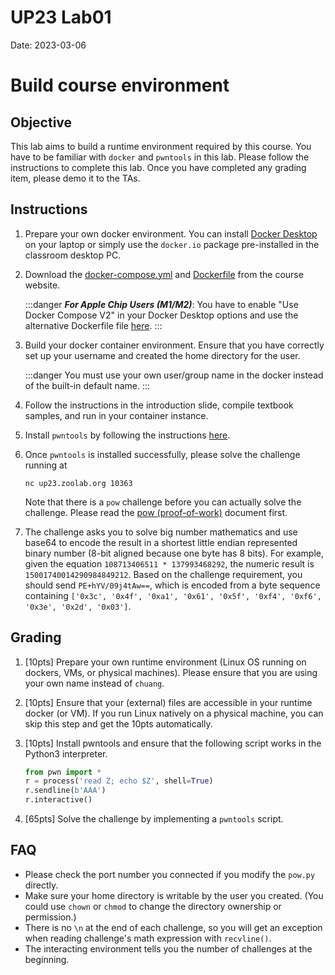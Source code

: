 UP23 Lab01
==========

Date: 2023-03-06

# Build course environment

## Objective

This lab aims to build a runtime environment required by this course. You have to be familiar with `docker` and `pwntools` in this lab. Please follow the instructions to complete this lab. Once you have completed any grading item, please demo it to the TAs.

## Instructions

1. Prepare your own docker environment. You can install [Docker Desktop](https://www.docker.com/products/docker-desktop/) on your laptop or simply use the `docker.io` package pre-installed in the classroom desktop PC.

1. Download the [docker-compose.yml](https://people.cs.nctu.edu.tw/~chuang/courses/unixprog/resources/ubuntu/docker-compose.yml) and [Dockerfile](https://people.cs.nctu.edu.tw/~chuang/courses/unixprog/resources/ubuntu/Dockerfile) from the course website.

   :::danger
   ***For Apple Chip Users (M1/M2)***: You have to enable "Use Docker Compose V2" in your Docker Desktop options and use the alternative Dockerfile file [here](https://people.cs.nctu.edu.tw/~chuang/courses/unixprog/resources/ubuntu/m1/Dockerfile).
   :::

1. Build your docker container environment. Ensure that you have correctly set up your username and created the home directory for the user.

   :::danger
   You must use your own user/group name in the docker instead of the built-in default name.
   :::

1. Follow the instructions in the introduction slide, compile textbook samples, and run in your container instance. 

1. Install `pwntools` by following the instructions [here](https://md.zoolab.org/s/EleTCdAQ5).

1. Once `pwntools` is installed successfully, please solve the challenge running at 
   ```
   nc up23.zoolab.org 10363
   ```
   Note that there is a `pow` challenge before you can actually solve the challenge. Please read the [pow (proof-of-work)](https://md.zoolab.org/s/EHSmQ0szV) document first.

1. The challenge asks you to solve big number mathematics and use base64 to encode the result in a shortest little endian represented binary number (8-bit aligned because one byte has 8 bits). For example, given the equation `108713406511 * 137993468292`, the numeric result is `15001740014290984849212`. Based on the challenge requirement, you should send `PE+hYV/09j4tAw==`, which is encoded from a byte sequence containing `['0x3c', '0x4f', '0xa1', '0x61', '0x5f', '0xf4', '0xf6', '0x3e', '0x2d', '0x03']`.

## Grading

1. [10pts] Prepare your own runtime environment (Linux OS running on dockers, VMs, or physical machines). Please ensure that you are using your own name instead of `chuang`.

1. [10pts] Ensure that your (external) files are accessible in your runtime docker (or VM). If you run Linux natively on a physical machine, you can skip this step and get the 10pts automatically.

1. [10pts] Install pwntools and ensure that the following script works in the Python3 interpreter.

   ```python
   from pwn import *
   r = process('read Z; echo $Z', shell=True)
   r.sendline(b'AAA')
   r.interactive()
   ```

1. [65pts] Solve the challenge by implementing a `pwntools` script.


## FAQ
* Please check the port number you connected if you modify the `pow.py` directly.
* Make sure your home directory is writable by the user you created. (You could use `chown` or `chmod` to change the directory ownership or permission.)
* There is no `\n` at the end of each challenge, so you will get an exception when reading challenge's math expression with `recvline()`.
* The interacting environment tells you the number of challenges at the beginning.
